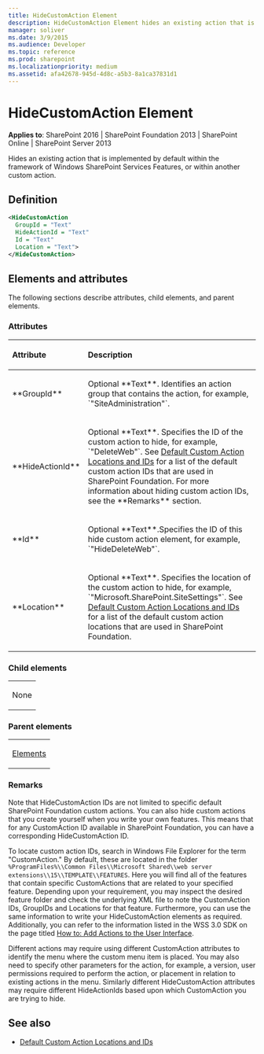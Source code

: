 ```yaml
---
title: HideCustomAction Element
description: HideCustomAction Element hides an existing action that is implemented by default within the framework of Windows SharePoint Services Features.
manager: soliver
ms.date: 3/9/2015
ms.audience: Developer
ms.topic: reference
ms.prod: sharepoint
ms.localizationpriority: medium
ms.assetid: afa42678-945d-4d8c-a5b3-8a1ca37831d1
---
```


# HideCustomAction Element

**Applies to**: SharePoint 2016 | SharePoint Foundation 2013 | SharePoint Online | SharePoint Server 2013

Hides an existing action that is implemented by default within the framework of Windows SharePoint Services Features, or within another custom action.

## Definition

```XML
<HideCustomAction
  GroupId = "Text"
  HideActionId = "Text"
  Id = "Text"
  Location = "Text">
</HideCustomAction>
```

## Elements and attributes

The following sections describe attributes, child elements, and parent elements.

### Attributes

<table>
<colgroup>
<col width="20%" />
<col width="80%" />
</colgroup>
<thead>
<tr class="header">
<th align="left"><p>Attribute</p></th>
<th align="left"><p>Description</p></th>
</tr>
</thead>
<tbody>
<tr class="odd">
<td align="left"><p>**GroupId**</p></td>
<td align="left"><p>Optional **Text**. Identifies an action group that contains the action, for example, `"SiteAdministration"`.</p></td>
</tr>
<tr class="even">
<td align="left"><p>**HideActionId**</p></td>
<td align="left"><p>Optional **Text**. Specifies the ID of the custom action to hide, for example, `"DeleteWeb"`. See <a href="default-custom-action-locations-and-ids.md">Default Custom Action Locations and IDs</a> for a list of the default custom action IDs that are used in SharePoint Foundation. For more information about hiding custom action IDs, see the **Remarks** section.</p></td>
</tr>
<tr class="odd">
<td align="left"><p>**Id**</p></td>
<td align="left"><p>Optional **Text**.Specifies the ID of this hide custom action element, for example, `"HideDeleteWeb"`.</p></td>
</tr>
<tr class="even">
<td align="left"><p>**Location**</p></td>
<td align="left"><p>Optional **Text**. Specifies the location of the custom action to hide, for example, `"Microsoft.SharePoint.SiteSettings"`. See <a href="default-custom-action-locations-and-ids.md">Default Custom Action Locations and IDs</a> for a list of the default custom action locations that are used in SharePoint Foundation.</p></td>
</tr>
</tbody>
</table>

### Child elements

<table>
<colgroup>
<col width="100%" />
</colgroup>
<tbody>
<tr class="odd">
<td align="left"><p>None</p></td>
</tr>
</tbody>
</table>

### Parent elements

<table>
<colgroup>
<col width="100%" />
</colgroup>
<tbody>
<tr class="odd">
<td align="left"><p><a href="elements-element-custom-action.md">Elements</a></p></td>
</tr>
</tbody>
</table>

### Remarks

Note that HideCustomAction IDs are not limited to specific default SharePoint Foundation custom actions. You can also hide custom actions that you create yourself when you write your own features. This means that for any CustomAction ID available in SharePoint Foundation, you can have a corresponding HideCustomAction ID.

To locate custom action IDs, search in Windows File Explorer for the term "CustomAction." By default, these are located in the folder `%ProgramFiles%\\Common Files\\Microsoft Shared\\web server extensions\\15\\TEMPLATE\\FEATURES`. Here you will find all of the features that contain specific CustomActions that are related to your specified feature. Depending upon your requirement, you may inspect the desired feature folder and check the underlying XML file to note the CustomAction IDs, GroupIDs and Locations for that feature. Furthermore, you can use the same information to write your HideCustomAction elements as required. Additionally, you can refer to the information listed in the WSS 3.0 SDK on the page titled [How to: Add Actions to the User Interface](https://msdn.microsoft.com/library/b2403912-161d-408f-90ae-6b95c014d054(Office.15).aspx).

Different actions may require using different CustomAction attributes to identify the menu where the custom menu item is placed. You may also need to specify other parameters for the action, for example, a version, user permissions required to perform the action, or placement in relation to existing actions in the menu. Similarly different HideCustomAction attributes may require different HideActionIds based upon which CustomAction you are trying to hide.


## See also

- [Default Custom Action Locations and IDs](default-custom-action-locations-and-ids.md)








